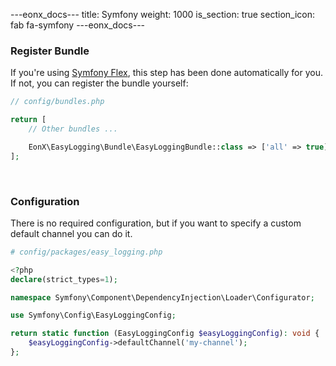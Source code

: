 ---eonx_docs---
title: Symfony
weight: 1000
is_section: true
section_icon: fab fa-symfony
---eonx_docs---

### Register Bundle

If you're using [Symfony Flex][1], this step has been done automatically for you. If not, you can register the bundle
yourself:

```php
// config/bundles.php

return [
    // Other bundles ...

    EonX\EasyLogging\Bundle\EasyLoggingBundle::class => ['all' => true],
];
```

<br>

### Configuration

There is no required configuration, but if you want to specify a custom default channel you can do it.

```php
# config/packages/easy_logging.php

<?php
declare(strict_types=1);

namespace Symfony\Component\DependencyInjection\Loader\Configurator;

use Symfony\Config\EasyLoggingConfig;

return static function (EasyLoggingConfig $easyLoggingConfig): void {
    $easyLoggingConfig->defaultChannel('my-channel');
};

```

[1]: https://symfony.com/doc/current/setup/flex.html
